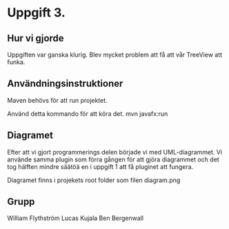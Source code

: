 # Uppgift 3.

## Hur vi gjorde
Uppgiften var ganska klurig. Blev mycket problem att få att vår TreeView att funka.

## Användningsinstruktioner
Maven behövs för att run projektet.

Använd detta kommando för att köra det.
mvn javafx:run


## Diagramet

Efter att vi gjort programmerings delen började vi med UML-diagrammet. Vi använde samma plugin som förra gången för att gjöra diagrammet och det tog hälften mindre säätöä en i uppgift 1 att få pluginet att fungera.

Diagramet finns i projekets root folder som filen diagram.png


## Grupp

William Flythström
Lucas Kujala
Ben Bergenwall
